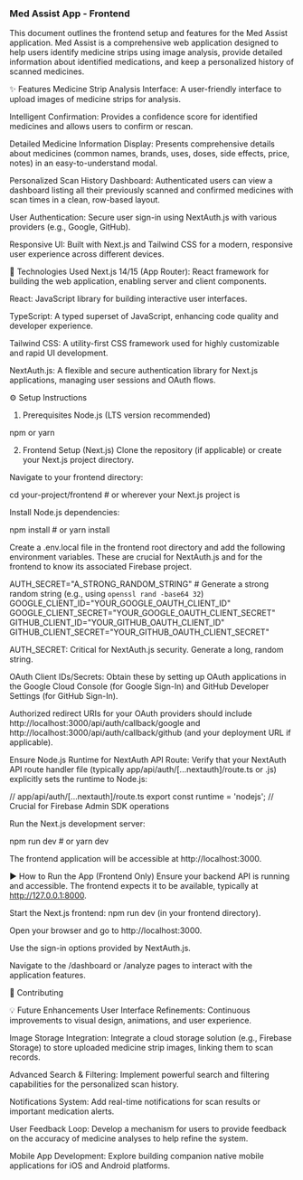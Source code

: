 ### Med Assist App - Frontend
This document outlines the frontend setup and features for the Med Assist application. Med Assist is a comprehensive web application designed to help users identify medicine strips using image analysis, provide detailed information about identified medications, and keep a personalized history of scanned medicines.

✨ Features
Medicine Strip Analysis Interface: A user-friendly interface to upload images of medicine strips for analysis.

Intelligent Confirmation: Provides a confidence score for identified medicines and allows users to confirm or rescan.

Detailed Medicine Information Display: Presents comprehensive details about medicines (common names, brands, uses, doses, side effects, price, notes) in an easy-to-understand modal.

Personalized Scan History Dashboard: Authenticated users can view a dashboard listing all their previously scanned and confirmed medicines with scan times in a clean, row-based layout.

User Authentication: Secure user sign-in using NextAuth.js with various providers (e.g., Google, GitHub).

Responsive UI: Built with Next.js and Tailwind CSS for a modern, responsive user experience across different devices.

🚀 Technologies Used
Next.js 14/15 (App Router): React framework for building the web application, enabling server and client components.

React: JavaScript library for building interactive user interfaces.

TypeScript: A typed superset of JavaScript, enhancing code quality and developer experience.

Tailwind CSS: A utility-first CSS framework used for highly customizable and rapid UI development.

NextAuth.js: A flexible and secure authentication library for Next.js applications, managing user sessions and OAuth flows.

⚙️ Setup Instructions
1. Prerequisites
Node.js (LTS version recommended)

npm or yarn

2. Frontend Setup (Next.js)
Clone the repository (if applicable) or create your Next.js project directory.

Navigate to your frontend directory:

cd your-project/frontend # or wherever your Next.js project is

Install Node.js dependencies:

npm install # or yarn install

Create a .env.local file in the frontend root directory and add the following environment variables. These are crucial for NextAuth.js and for the frontend to know its associated Firebase project.

AUTH_SECRET="A_STRONG_RANDOM_STRING" # Generate a strong random string (e.g., using `openssl rand -base64 32`)
GOOGLE_CLIENT_ID="YOUR_GOOGLE_OAUTH_CLIENT_ID"
GOOGLE_CLIENT_SECRET="YOUR_GOOGLE_OAUTH_CLIENT_SECRET"
GITHUB_CLIENT_ID="YOUR_GITHUB_OAUTH_CLIENT_ID"
GITHUB_CLIENT_SECRET="YOUR_GITHUB_OAUTH_CLIENT_SECRET"

AUTH_SECRET: Critical for NextAuth.js security. Generate a long, random string.

OAuth Client IDs/Secrets: Obtain these by setting up OAuth applications in the Google Cloud Console (for Google Sign-In) and GitHub Developer Settings (for GitHub Sign-In).

Authorized redirect URIs for your OAuth providers should include http://localhost:3000/api/auth/callback/google and http://localhost:3000/api/auth/callback/github (and your deployment URL if applicable).


Ensure Node.js Runtime for NextAuth API Route:
Verify that your NextAuth API route handler file (typically app/api/auth/[...nextauth]/route.ts or .js) explicitly sets the runtime to Node.js:

// app/api/auth/[...nextauth]/route.ts
export const runtime = 'nodejs'; // Crucial for Firebase Admin SDK operations

Run the Next.js development server:

npm run dev # or yarn dev

The frontend application will be accessible at http://localhost:3000.

▶️ How to Run the App (Frontend Only)
Ensure your backend API is running and accessible. The frontend expects it to be available, typically at http://127.0.0.1:8000.

Start the Next.js frontend: npm run dev (in your frontend directory).

Open your browser and go to http://localhost:3000.

Use the sign-in options provided by NextAuth.js.

Navigate to the /dashboard or /analyze pages to interact with the application features.

🤝 Contributing

💡 Future Enhancements
User Interface Refinements: Continuous improvements to visual design, animations, and user experience.

Image Storage Integration: Integrate a cloud storage solution (e.g., Firebase Storage) to store uploaded medicine strip images, linking them to scan records.

Advanced Search & Filtering: Implement powerful search and filtering capabilities for the personalized scan history.

Notifications System: Add real-time notifications for scan results or important medication alerts.

User Feedback Loop: Develop a mechanism for users to provide feedback on the accuracy of medicine analyses to help refine the system.

Mobile App Development: Explore building companion native mobile applications for iOS and Android platforms.